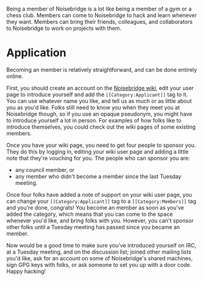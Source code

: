 Being a member of Noisebridge is a lot like being a member of a gym or a chess club. Members can come to Noisebridge to hack and learn whenever they want. Members can bring their friends, colleagues, and collaborators to Noisebridge to work on projects with them.

Application
===========

Becoming an member is relatively straightforward, and can be done entirely online.

First, you should create an account on the [Noisebridge wiki](https://www.noisebridge.net/index.php?title=Special:UserLogin&type=signup&returnto=Noisebridge), edit your user page to introduce yourself and add the `[[Category:Applicant]]` tag to it. You can use whatever name you like, and tell us as much or as little about you as you'd like. Folks still need to know you when they meet you at Noisebridge though, so if you use an opaque pseudonym, you might have to introduce yourself a lot in person. For examples of how folks like to introduce themselves, you could check out the wiki pages of some existing members.

Once you have your wiki page, you need to get four people to sponsor you. They do this by logging in, editing your wiki user page and adding a little note that they're vouching for you. The people who can sponsor you are:

* any council member, or
* any member who didn't become a member since the last Tuesday meeting. 

Once four folks have added a note of support on your wiki user page, you can change your `[[Category:Applicant]]` tag to a `[[Category:Members]]` tag and you're done, congrats! You become an member as soon as you've added the category, which means that you can come to the space whenever you'd like, and bring folks with you. However, you can't sponsor other folks until a Tuesday meeting has passed since you became an member.

Now would be a good time to make sure you've introduced yourself on IRC, at a Tuesday meeting, and on the discussion list; joined other mailing lists you'd like, ask for an account on some of Noisebridge's shared machines, sign GPG keys with folks, or ask someone to set you up with a door code. Happy hacking!